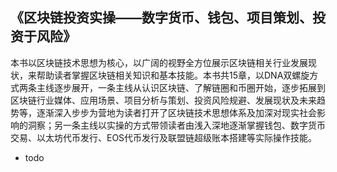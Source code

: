 ## 《区块链投资实操——数字货币、钱包、项目策划、投资于风险》

本书以区块链技术思想为核心，以广阔的视野全方位展示区块链相关行业发展现状，来帮助读者掌握区块链相关知识和基本技能。本书共15章，以DNA双螺旋方式两条主线逐步展开，一条主线从认识区块链、了解链圈和币圈开始，逐步拓展到区块链行业媒体、应用场景、项目分析与策划、投资风险规避、发展现状及未来趋势等，逐渐深入步步为营地为读者打开了区块链技术思想体系及加深对现实社会影响的洞察；另一条主线以实操的方式带领读者由浅入深地逐渐掌握钱包、数字货币交易、以太坊代币发行、EOS代币发行及联盟链超级账本搭建等实际操作技能。

* todo 
